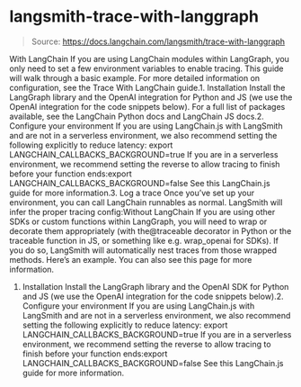 # langsmith-trace-with-langgraph

> Source: https://docs.langchain.com/langsmith/trace-with-langgraph

With LangChain
If you are using LangChain modules within LangGraph, you only need to set a few environment variables to enable tracing. This guide will walk through a basic example. For more detailed information on configuration, see the Trace With LangChain guide.1. Installation
Install the LangGraph library and the OpenAI integration for Python and JS (we use the OpenAI integration for the code snippets below). For a full list of packages available, see the LangChain Python docs and LangChain JS docs.2. Configure your environment
If you are using LangChain.js with LangSmith and are not in a serverless environment, we also recommend setting the following explicitly to reduce latency:
export LANGCHAIN_CALLBACKS_BACKGROUND=true
If you are in a serverless environment, we recommend setting the reverse to allow tracing to finish before your function ends:export LANGCHAIN_CALLBACKS_BACKGROUND=false
See this LangChain.js guide for more information.3. Log a trace
Once you’ve set up your environment, you can call LangChain runnables as normal. LangSmith will infer the proper tracing config:Without LangChain
If you are using other SDKs or custom functions within LangGraph, you will need to wrap or decorate them appropriately (with the@traceable
decorator in Python or the traceable
function in JS, or something like e.g. wrap_openai
for SDKs). If you do so, LangSmith will automatically nest traces from those wrapped methods.
Here’s an example. You can also see this page for more information.
1. Installation
Install the LangGraph library and the OpenAI SDK for Python and JS (we use the OpenAI integration for the code snippets below).2. Configure your environment
If you are using LangChain.js with LangSmith and are not in a serverless environment, we also recommend setting the following explicitly to reduce latency:
export LANGCHAIN_CALLBACKS_BACKGROUND=true
If you are in a serverless environment, we recommend setting the reverse to allow tracing to finish before your function ends:export LANGCHAIN_CALLBACKS_BACKGROUND=false
See this LangChain.js guide for more information.